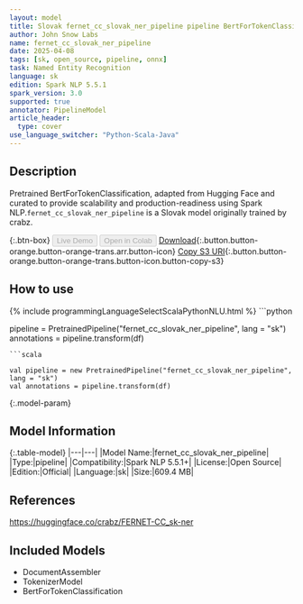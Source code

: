 ```yaml
---
layout: model
title: Slovak fernet_cc_slovak_ner_pipeline pipeline BertForTokenClassification from crabz
author: John Snow Labs
name: fernet_cc_slovak_ner_pipeline
date: 2025-04-08
tags: [sk, open_source, pipeline, onnx]
task: Named Entity Recognition
language: sk
edition: Spark NLP 5.5.1
spark_version: 3.0
supported: true
annotator: PipelineModel
article_header:
  type: cover
use_language_switcher: "Python-Scala-Java"
---
```


## Description

Pretrained BertForTokenClassification, adapted from Hugging Face and curated to provide scalability and production-readiness using Spark NLP.`fernet_cc_slovak_ner_pipeline` is a Slovak model originally trained by crabz.

{:.btn-box}
<button class="button button-orange" disabled>Live Demo</button>
<button class="button button-orange" disabled>Open in Colab</button>
[Download](https://s3.amazonaws.com/auxdata.johnsnowlabs.com/public/models/fernet_cc_slovak_ner_pipeline_sk_5.5.1_3.0_1744139873778.zip){:.button.button-orange.button-orange-trans.arr.button-icon}
[Copy S3 URI](s3://auxdata.johnsnowlabs.com/public/models/fernet_cc_slovak_ner_pipeline_sk_5.5.1_3.0_1744139873778.zip){:.button.button-orange.button-orange-trans.button-icon.button-copy-s3}

## How to use



<div class="tabs-box" markdown="1">
{% include programmingLanguageSelectScalaPythonNLU.html %}
```python

pipeline = PretrainedPipeline("fernet_cc_slovak_ner_pipeline", lang = "sk")
annotations =  pipeline.transform(df)   

```
```scala

val pipeline = new PretrainedPipeline("fernet_cc_slovak_ner_pipeline", lang = "sk")
val annotations = pipeline.transform(df)

```
</div>

{:.model-param}
## Model Information

{:.table-model}
|---|---|
|Model Name:|fernet_cc_slovak_ner_pipeline|
|Type:|pipeline|
|Compatibility:|Spark NLP 5.5.1+|
|License:|Open Source|
|Edition:|Official|
|Language:|sk|
|Size:|609.4 MB|

## References

https://huggingface.co/crabz/FERNET-CC_sk-ner

## Included Models

- DocumentAssembler
- TokenizerModel
- BertForTokenClassification
